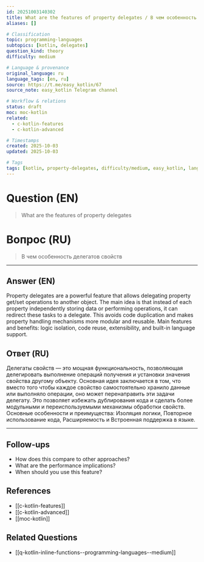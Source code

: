 ```yaml
---
id: 20251003140302
title: What are the features of property delegates / В чем особенность делегатов свойств
aliases: []

# Classification
topic: programming-languages
subtopics: [kotlin, delegates]
question_kind: theory
difficulty: medium

# Language & provenance
original_language: ru
language_tags: [en, ru]
source: https://t.me/easy_kotlin/67
source_note: easy_kotlin Telegram channel

# Workflow & relations
status: draft
moc: moc-kotlin
related:
  - c-kotlin-features
  - c-kotlin-advanced

# Timestamps
created: 2025-10-03
updated: 2025-10-03

# Tags
tags: [kotlin, property-delegates, difficulty/medium, easy_kotlin, lang/ru, programming-languages]
---
```


# Question (EN)
> What are the features of property delegates

# Вопрос (RU)
> В чем особенность делегатов свойств

---

## Answer (EN)

Property delegates are a powerful feature that allows delegating property get/set operations to another object. The main idea is that instead of each property independently storing data or performing operations, it can redirect these tasks to a delegate. This avoids code duplication and makes property handling mechanisms more modular and reusable. Main features and benefits: logic isolation, code reuse, extensibility, and built-in language support.

## Ответ (RU)

Делегаты свойств — это мощная функциональность, позволяющая делегировать выполнение операций получения и установки значения свойства другому объекту. Основная идея заключается в том, что вместо того чтобы каждое свойство самостоятельно хранило данные или выполняло операции, оно может перенаправить эти задачи делегату. Это позволяет избежать дублирования кода и сделать более модульными и переиспользуемыми механизмы обработки свойств. Основные особенности и преимущества: Изоляция логики, Повторное использование кода, Расширяемость и Встроенная поддержка в языке.

---

## Follow-ups
- How does this compare to other approaches?
- What are the performance implications?
- When should you use this feature?

## References
- [[c-kotlin-features]]
- [[c-kotlin-advanced]]
- [[moc-kotlin]]

## Related Questions
- [[q-kotlin-inline-functions--programming-languages--medium]]
